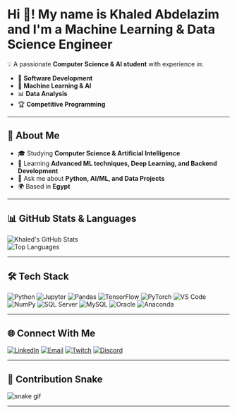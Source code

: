 # Hi 👋! My name is Khaled Abdelazim and I'm a Machine Learning & Data Science Engineer

💡 A passionate **Computer Science & AI student** with experience in:
- 🧩 **Software Development**
- 🤖 **Machine Learning & AI**
- 📊 **Data Analysis**
- 🏆 **Competitive Programming**

---

## 🚀 About Me
- 🎓 Studying **Computer Science & Artificial Intelligence**
- 🌱 Learning **Advanced ML techniques, Deep Learning, and Backend Development**
- 💬 Ask me about **Python, AI/ML, and Data Projects**
- 🌍 Based in **Egypt**

---

## 📊 GitHub Stats & Languages
![Khaled's GitHub Stats](https://github-readme-stats.vercel.app/api?username=KhaledAbdelazim&show_icons=true&theme=tokyonight)  
![Top Languages](https://github-readme-stats.vercel.app/api/top-langs/?username=KhaledAbdelazim&layout=compact&theme=tokyonight)

---

## 🛠️ Tech Stack
![Python](https://img.shields.io/badge/Python-3776AB?style=flat&logo=python&logoColor=white)
![Jupyter](https://img.shields.io/badge/Jupyter-F37626?style=flat&logo=jupyter&logoColor=white)
![Pandas](https://img.shields.io/badge/Pandas-150458?style=flat&logo=pandas&logoColor=white)
![TensorFlow](https://img.shields.io/badge/TensorFlow-FF6F00?style=flat&logo=tensorflow&logoColor=white)
![PyTorch](https://img.shields.io/badge/PyTorch-EE4C2C?style=flat&logo=pytorch&logoColor=white)
![VS Code](https://img.shields.io/badge/VSCode-007ACC?style=flat&logo=visualstudiocode&logoColor=white)
![NumPy](https://img.shields.io/badge/NumPy-013243?style=flat&logo=numpy&logoColor=white)
![SQL Server](https://img.shields.io/badge/Microsoft_SQL_Server-CC2927?style=flat&logo=microsoftsqlserver&logoColor=white)
![MySQL](https://img.shields.io/badge/MySQL-4479A1?style=flat&logo=mysql&logoColor=white)
![Oracle](https://img.shields.io/badge/Oracle-F80000?style=flat&logo=oracle&logoColor=white)
![Anaconda](https://img.shields.io/badge/Anaconda-44A833?style=flat&logo=anaconda&logoColor=white)

---

## 🌐 Connect With Me
[![LinkedIn](https://img.shields.io/badge/LinkedIn-0077B5?style=flat&logo=linkedin&logoColor=white)](https://linkedin.com/in/your-link)
[![Email](https://img.shields.io/badge/Email-D14836?style=flat&logo=gmail&logoColor=white)](mailto:your.email@example.com)
[![Twitch](https://img.shields.io/badge/Twitch-9146FF?style=flat&logo=twitch&logoColor=white)](https://twitch.tv/your-link)
[![Discord](https://img.shields.io/badge/Discord-5865F2?style=flat&logo=discord&logoColor=white)](https://discord.gg/your-link)

---

## 🐍 Contribution Snake
![snake gif](https://github.com/KhaledAbdelazim/KhaledAbdelazim/blob/output/github-contribution-grid-snake.gif)

---
